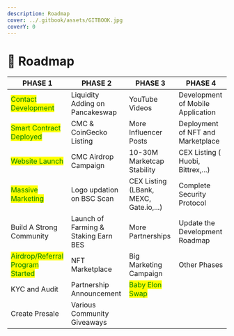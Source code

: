```yaml
---
description: Roadmap
cover: ../.gitbook/assets/GITBOOK.jpg
coverY: 0
---
```


# 👤 Roadmap



| PHASE 1                                                            | PHASE 2                              | PHASE 3                                          | PHASE 4                           |
| ------------------------------------------------------------------ | ------------------------------------ | ------------------------------------------------ | --------------------------------- |
| <mark style="color:green;">Contact Development</mark>              | Liquidity Adding on Pancakeswap      | YouTube Videos                                   | Development of Mobile Application |
| <mark style="color:green;">Smart Contract Deployed</mark>          | CMC & CoinGecko Listing              | More Influencer Posts                            | Deployment of NFT and Marketplace |
| <mark style="color:green;">Website Launch</mark>                   | CMC Airdrop Campaign                 | 10-30M Marketcap Stability                       | CEX Listing ( Huobi, Bittrex,...) |
| <mark style="color:green;">Massive Marketing</mark>                | Logo updation on BSC Scan            | CEX Listing (LBank, MEXC, Gate.io,...)           | Complete Security Protocol        |
| Build A Strong Community                                           | Launch of Farming & Staking Earn BES | More Partnerships                                | Update the Development Roadmap    |
| <mark style="color:green;">Airdrop/Referral Program Started</mark> | NFT Marketplace                      | Big Marketing Campaign                           | Other Phases                      |
| KYC and Audit                                                      | Partnership Announcement             | <mark style="color:green;">Baby Elon Swap</mark> |                                   |
| Create Presale                                                     | Various Community Giveaways          |                                                  |                                   |
